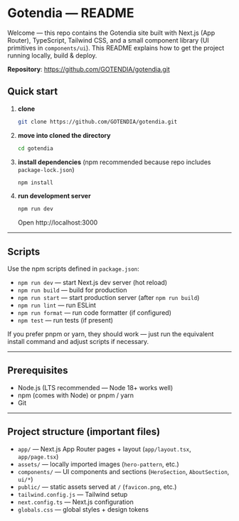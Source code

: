 # Gotendia — README

Welcome — this repo contains the Gotendia site built with Next.js (App Router), TypeScript, Tailwind CSS, and a small component library (UI primitives in `components/ui`). This README explains how to get the project running locally, build & deploy.

**Repository**: https://github.com/GOTENDIA/gotendia.git

## Quick start

1.  **clone**
    ```sh
    git clone https://github.com/GOTENDIA/gotendia.git
    ```
2.  **move into cloned the directory**
    ```sh
    cd gotendia
    ```
3.  **install dependencies** (npm recommended because repo includes `package-lock.json`)
    ```sh
    npm install
    ```
4.  **run development server**
    ```sh
    npm run dev
    ```
    Open http://localhost:3000

---

## Scripts

Use the npm scripts defined in `package.json`:

- `npm run dev` — start Next.js dev server (hot reload)
- `npm run build` — build for production
- `npm run start` — start production server (after `npm run build`)
- `npm run lint` — run ESLint
- `npm run format` — run code formatter (if configured)
- `npm test` — run tests (if present)

If you prefer pnpm or yarn, they should work — just run the equivalent install command and adjust scripts if necessary.

---

## Prerequisites

- Node.js (LTS recommended — Node 18+ works well)
- npm (comes with Node) or pnpm / yarn
- Git

---

## Project structure (important files)

- `app/` — Next.js App Router pages + layout (`app/layout.tsx`, `app/page.tsx`)
- `assets/` — locally imported images (`hero-pattern`, etc.)
- `components/` — UI components and sections (`HeroSection`, `AboutSection`, `ui/*`)
- `public/` — static assets served at `/` (`favicon.png`, etc.)
- `tailwind.config.js` — Tailwind setup
- `next.config.ts` — Next.js configuration
- `globals.css` — global styles + design tokens

